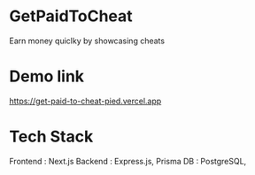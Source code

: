 # GetPaidToCheat
Earn money quiclky by showcasing cheats

# Demo link
https://get-paid-to-cheat-pied.vercel.app

# Tech Stack

Frontend : Next.js
Backend : Express.js, Prisma
DB : PostgreSQL, 
